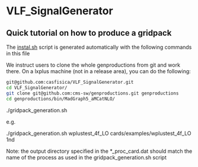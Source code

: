 <!-- To automatic generation of install.sh: All no code lines must start with #, <par>, * , or contain # -->
# VLF_SignalGenerator

<!-- Comments -->

## Quick tutorial on how to produce a gridpack
<par> The [instal.sh](./install.sh) script is generated automatically with the following commands in this file</par>

<par>We instruct users to clone the whole genproductions from git and work there. On a lxplus machine (not in a release area), you can do the following:</par>

```bash
git@github.com:casfisica/VLF_SignalGenerator.git
cd VLF_SignalGenerator/
git clone git@github.com:cms-sw/genproductions.git genproductions
cd genproductions/bin/MadGraph5_aMCatNLO/

```

./gridpack_generation.sh <name of process card without _proc_card.dat> <folder containing cards relative to current location>

e.g.

./gridpack_generation.sh wplustest_4f_LO cards/examples/wplustest_4f_LO 1nd

Note: the output directory specified in the *_proc_card.dat should match the name of the process as used in the gridpack_generation.sh script 
